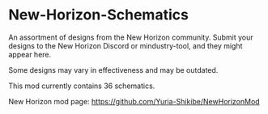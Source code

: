 # New-Horizon-Schematics

An assortment of designs from the New Horizon community. Submit your designs to the New Horizon Discord or mindustry-tool, and they might appear here.

Some designs may vary in effectiveness and may be outdated.

This mod currently contains 36 schematics.

New Horizon mod page:
https://github.com/Yuria-Shikibe/NewHorizonMod
